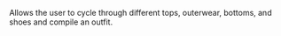 Allows the user to cycle through different tops, outerwear, bottoms, and shoes and compile an outfit.

